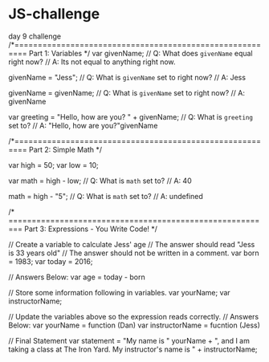 # JS-challenge
day 9 challenge
/*=========================================================
    Part 1: Variables
*/
var givenName;
// Q: What does `givenName` equal right now?
// A: Its not equal to anything right now.


givenName = "Jess";
// Q: What is `givenName` set to right now?
// A: Jess


givenName = givenName;
// Q: What is `givenName` set to right now?
// A: givenName


var greeting = "Hello, how are you? " + givenName;
// Q: What is `greeting` set to?
// A: "Hello, how are you?"givenName


/*=========================================================
     Part 2: Simple Math
*/

var high = 50;
var low  = 10;


var math = high - low;
// Q: What is `math` set to?
// A: 40

math = high - "5";
// Q: What is `math` set to?
// A: undefined


/* =========================================================
     Part 3: Expressions - You Write Code!
*/

// Create a variable to calculate Jess' age
// The answer should read "Jess is 33 years old"
// The answer should not be written in a comment.
var born = 1983;
var today = 2016;

// Answers Below:
var age = today - born


// Store some information following in variables.
var yourName;
var instructorName;

// Update the variables above so the expression reads correctly.
// Answers Below:
var yourName = function (Dan)
var instructorName = fucntion (Jess)

// Final Statement
var statement = "My name is " yourName + ", and I am taking a class at The Iron Yard. My instructor's name is " + instructorName;

